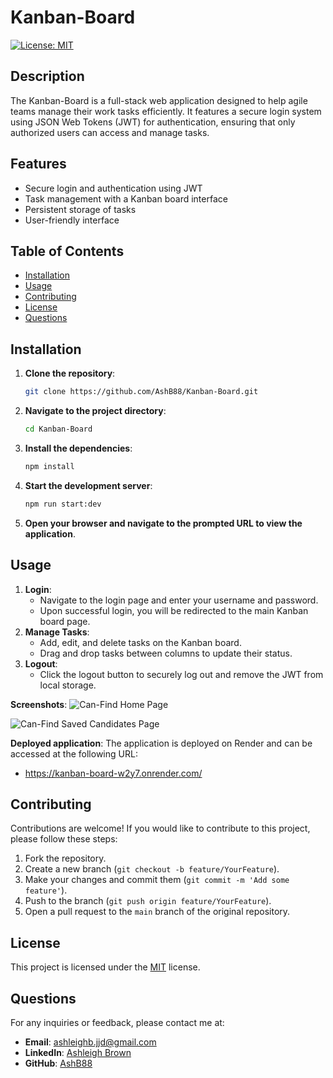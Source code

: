 # Kanban-Board

[![License: MIT](https://img.shields.io/badge/License-MIT-yellow.svg)](https://opensource.org/licenses/MIT)

## Description
The Kanban-Board is a full-stack web application designed to help agile teams manage their work tasks efficiently. It features a secure login system using JSON Web Tokens (JWT) for authentication, ensuring that only authorized users can access and manage tasks.

## Features
- Secure login and authentication using JWT
- Task management with a Kanban board interface
- Persistent storage of tasks
- User-friendly interface

## Table of Contents
- [Installation](#installation)
- [Usage](#usage)
- [Contributing](#contributing)
- [License](#license)
- [Questions](#questions)

## Installation
1. **Clone the repository**:
    ```sh
    git clone https://github.com/AshB88/Kanban-Board.git
    ```
2. **Navigate to the project directory**:
    ```sh
    cd Kanban-Board
    ```
3. **Install the dependencies**:
    ```sh
    npm install
    ```
4. **Start the development server**:
    ```sh
    npm run start:dev
    ```
5. **Open your browser and navigate to the prompted URL to view the application**.

## Usage

1. **Login**:
    - Navigate to the login page and enter your username and password.
    - Upon successful login, you will be redirected to the main Kanban board page.
2. **Manage Tasks**:
    - Add, edit, and delete tasks on the Kanban board.
    - Drag and drop tasks between columns to update their status.
3. **Logout**:
    - Click the logout button to securely log out and remove the JWT from local storage.

**Screenshots**:
![Can-Find Home Page]()

![Can-Find Saved Candidates Page]()

**Deployed application**:
The application is deployed on Render and can be accessed at the following URL:  
* https://kanban-board-w2y7.onrender.com/



## Contributing
Contributions are welcome! If you would like to contribute to this project, please follow these steps:

  1. Fork the repository.
  2. Create a new branch (`git checkout -b feature/YourFeature`).
  3. Make your changes and commit them (`git commit -m 'Add some feature'`).
  4. Push to the branch (`git push origin feature/YourFeature`).
  5. Open a pull request to the `main` branch of the original repository.

## License
This project is licensed under the [MIT](https://opensource.org/licenses/MIT) license.

## Questions
For any inquiries or feedback, please contact me at:
- **Email**: ashleighb.jjd@gmail.com
- **LinkedIn**: [Ashleigh Brown](https://www.linkedin.com/in/ashleigh-brown-42981834a/)
- **GitHub**: [AshB88](https://github.com/AshB88)
